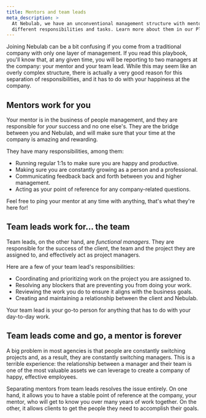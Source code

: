 ```yaml
---
title: Mentors and team leads
meta_description: >
  At Nebulab, we have an unconventional management structure with mentors and team leads, with
  different responsibilities and tasks. Learn more about them in our Playbook!
---
```


Joining Nebulab can be a bit confusing if you come from a traditional company with only one layer of
management. If you read this playbook, you'll know that, at any given time, you will be reporting to
two managers at the company: your mentor and your team lead. While this may seem like an overly
complex structure, there is actually a very good reason for this separation of responsibilities, and
it has to do with your happiness at the company.

## Mentors work for you

Your mentor is in the business of people management, and they are responsible for _your_ success and
no one else's. They are the bridge between you and Nebulab, and will make sure that your time at the
company is amazing and rewarding.

They have many responsibilities, among them:

- Running regular 1:1s to make sure you are happy and productive.
- Making sure you are constantly growing as a person and a professional.
- Communicating feedback back and forth between you and higher management.
- Acting as your point of reference for any company-related questions.

Feel free to ping your mentor at any time with anything, that's what they're here for!

## Team leads work for... the team

Team leads, on the other hand, are _functional managers_. They are responsible for the success of
the client, the team and the project they are assigned to, and effectively act as project managers.

Here are a few of your team lead's responsibilities:

- Coordinating and prioritizing work on the project you are assigned to.
- Resolving any blockers that are preventing you from doing your work.
- Reviewing the work you do to ensure it aligns with the business goals.
- Creating and maintaining a relationship between the client and Nebulab.

Your team lead is your go-to person for anything that has to do with your day-to-day work.

## Team leads come and go, a mentor is forever

A big problem in most agencies is that people are constantly switching projects and, as a result,
they are constantly switching managers. This is a terrible experience: the relationship between a
manager and their team is one of the most valuable assets we can leverage to create a company of
happy, effective employees.

Separating mentors from team leads resolves the issue entirely. On one hand, it allows you to have a
stable point of reference at the company, your mentor, who will get to know you over many years of
work together. On the other, it allows clients to get the people they need to accomplish their
goals.
